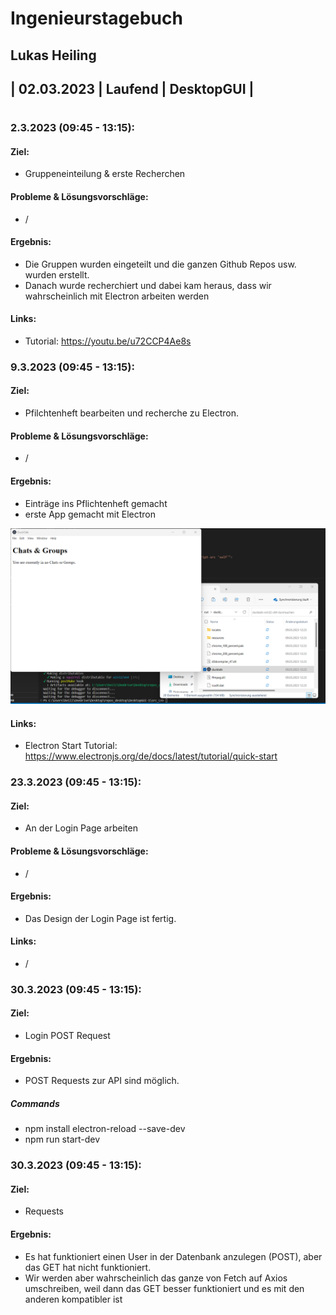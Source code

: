 # Ingenieurstagebuch
## Lukas Heiling
## | 02.03.2023 | Laufend | DesktopGUI |
#

### 2.3.2023 (09:45 - 13:15): 

#### Ziel: 
* Gruppeneinteilung & erste Recherchen 

#### Probleme & Lösungsvorschläge:  
* /

#### Ergebnis: 
* Die Gruppen wurden eingeteilt und die ganzen Github Repos usw. wurden erstellt.
* Danach wurde recherchiert und dabei kam heraus, dass wir wahrscheinlich mit     Electron arbeiten werden

#### Links: 
* Tutorial: https://youtu.be/u72CCP4Ae8s


### 9.3.2023 (09:45 - 13:15): 

#### Ziel: 
*  Pfilchtenheft bearbeiten und recherche zu Electron. 

#### Probleme & Lösungsvorschläge:  
* /

#### Ergebnis: 
* Einträge ins Pflichtenheft gemacht
* erste App gemacht mit Electron

![First_APP](pics\first_App.png)

#### Links: 
* Electron Start Tutorial: https://www.electronjs.org/de/docs/latest/tutorial/quick-start


### 23.3.2023 (09:45 - 13:15): 

#### Ziel: 
*  An der Login Page arbeiten 

#### Probleme & Lösungsvorschläge:  
* /

#### Ergebnis: 
* Das Design der Login Page ist fertig.

#### Links: 
* /


### 30.3.2023 (09:45 - 13:15):

#### Ziel: 
*  Login POST Request 

#### Ergebnis: 
* POST Requests zur API sind möglich. 

##### Commands 
* npm install electron-reload --save-dev
* npm run start-dev


### 30.3.2023 (09:45 - 13:15):

#### Ziel: 
*  Requests 

#### Ergebnis: 
*  Es hat funktioniert einen User in der Datenbank anzulegen (POST), aber das GET hat nicht funktioniert. 
* Wir werden aber wahrscheinlich das ganze von Fetch auf Axios umschreiben, weil dann das GET besser funktioniert und es mit den anderen           kompatibler ist
